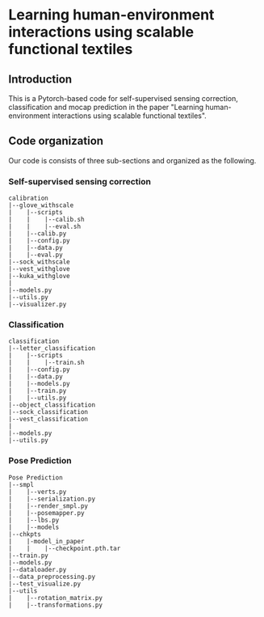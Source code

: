 # Learning human-environment interactions using scalable functional textiles

## Introduction

This is a Pytorch-based code for self-supervised sensing correction, classification and mocap prediction in the paper "Learning human-environment interactions using scalable functional textiles".

## Code organization

Our code is consists of three sub-sections and organized as the following.

### Self-supervised sensing correction
```
calibration
|--glove_withscale
|    |--scripts
|    |    |--calib.sh
|    |    |--eval.sh
|    |--calib.py
|    |--config.py
|    |--data.py
|    |--eval.py
|--sock_withscale
|--vest_withglove
|--kuka_withglove
|
|--models.py
|--utils.py
|--visualizer.py
```

### Classification
```
classification
|--letter_classification
|    |--scripts
|    |    |--train.sh
|    |--config.py
|    |--data.py
|    |--models.py
|    |--train.py
|    |--utils.py
|--object_classification
|--sock_classification
|--vest_classification
|
|--models.py
|--utils.py
```

### Pose Prediction
```
Pose Prediction
|--smpl
|    |--verts.py
|    |--serialization.py
|    |--render_smpl.py
|    |--posemapper.py
|    |--lbs.py
|    |--models
|--chkpts
|    |-model_in_paper
|    |    |--checkpoint.pth.tar
|--train.py
|--models.py
|--dataloader.py
|--data_preprocessing.py
|--test_visualize.py
|--utils
|    |--rotation_matrix.py
|    |--transformations.py
```

